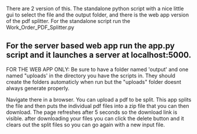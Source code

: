 There are 2 version of this.
The standalone python script with a nice little gui to select the file and the output folder, and there is the web app version of the pdf splitter.
For the standalone script run the Work_Order_PDF_Splitter.py

For the server based web app run the app.py script and it launches a server at localhost:5000.
--------------------------
FOR THE WEB APP ONLY: 
Be sure to have a folder named 'output' and one named "uploads' in the directory you have the scripts in. They should create the folders automaticly when run but the "uploads" folder doesnt always generate properly.

Navigate there in a browser.
You can upload a pdf to be split.
This app splits the file and then puts the individual pdf files into a zip file that you can then download. The page refreshes after 5 seconds so the download link is visible.
after downloading your files you can click the delete button and it clears out the split files so you can go again with a new input file.

